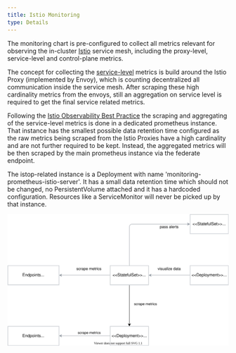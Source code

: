 ```yaml
---
title: Istio Monitoring
type: Details
---
```


The monitoring chart is pre-configured to collect all metrics relevant for observing the in-cluster [Istio](https://istio.io/latest/docs/concepts/observability/) service mesh, including the proxy-level, service-level and control-plane metrics.

The concept for collecting the [service-level](https://istio.io/latest/docs/concepts/observability/#service-level-metrics) metrics is build around the Istio Proxy (implemented by Envoy), which is counting decentralized all communication inside the service mesh. After scraping these high cardinality metrics from the envoys, still an aggregation on service level is required to get the final service related metrics.

Following the [Istio Observability Best Practice](https://istio.io/latest/docs/ops/best-practices/observability/) the scraping and aggregating of the service-level metrics is done in a dedicated prometheus instance. That instance has the smallest possible data retention time configured as the raw metrics being scraped from the Istio Proxies have a high cardinality and are not further required to be kept. Instead, the aggregated metrics will be then scraped by the main prometheus instance via the federate endpoint.

The istop-related instance is a Deployment with name 'monitoring-prometheus-istio-server'. It has a small data retention time which should not be changed, no PersistentVolume attached and it has a hardcoded configuration. Resources like a ServiceMonitor will never be picked up by that instance.

![Istio Monitoring](./assets/monitoring-istio.svg)
